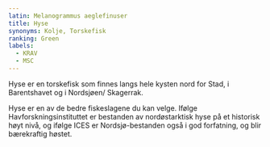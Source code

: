 ```yaml
---
latin: Melanogrammus aeglefinuser
title: Hyse
synonyms: Kolje, Torskefisk
ranking: Green
labels:
  - KRAV
  - MSC
---
```

Hyse er en torskefisk som finnes langs hele kysten nord for Stad, i Barentshavet og i Nordsjøen/ Skagerrak.

Hyse er en av de bedre fiskeslagene du kan velge. Ifølge Havforskningsinstituttet er bestanden av nordøstarktisk hyse på et historisk høyt nivå, og ifølge ICES er Nordsjø-bestanden også i god forfatning, og blir bærekraftig høstet.
